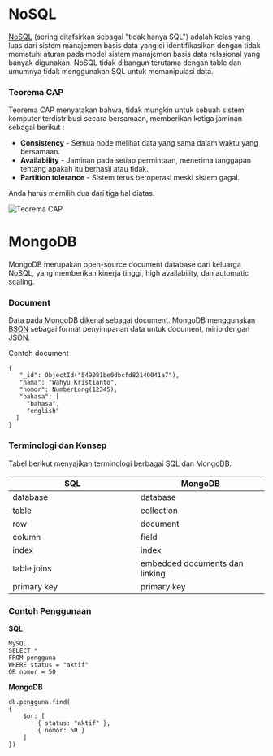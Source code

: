 # NoSQL

[NoSQL](http://id.wikipedia.org/wiki/NoSQL) (sering ditafsirkan sebagai "tidak hanya SQL") adalah kelas yang luas dari sistem manajemen basis data yang di identifikasikan dengan tidak mematuhi aturan pada model sistem manajemen basis data relasional yang banyak digunakan. NoSQL tidak dibangun terutama dengan table dan umumnya tidak menggunakan SQL untuk memanipulasi data.

### Teorema CAP

Teorema CAP menyatakan bahwa, tidak mungkin untuk sebuah sistem komputer terdistribusi secara bersamaan, memberikan ketiga jaminan sebagai berikut :

- **Consistency** - Semua node melihat data yang sama dalam waktu yang bersamaan.
- **Availability** - Jaminan pada setiap permintaan, menerima tanggapan tentang apakah itu berhasil atau tidak.
- **Partition tolerance** - Sistem terus beroperasi meski sistem gagal.

Anda harus memilih dua dari tiga hal diatas.


![Teorema CAP](http://i.stack.imgur.com/a9hMn.png)

# MongoDB

MongoDB merupakan open-source document database dari keluarga NoSQL, yang memberikan kinerja tinggi, high availability, dan automatic scaling.

### Document
Data pada MongoDB dikenal sebagai document. MongoDB menggunakan [BSON](http://bsonspec.org/) sebagai format penyimpanan data untuk document, mirip dengan JSON.

Contoh document

    {
       "_id": ObjectId("549081be0dbcfd82140041a7"),
       "nama": "Wahyu Kristianto",
       "nomor": NumberLong(12345),
       "bahasa": [
         "bahasa",
         "english" 
      ] 
    }


### Terminologi dan Konsep

Tabel berikut menyajikan terminologi berbagai SQL dan MongoDB.

<table>
    <colgroup>
        <col width="50%">
            <col width="50%">
    </colgroup>
    <thead>
        <tr>
            <th>SQL</th>
            <th>MongoDB</th>
        </tr>
    </thead>
    <tbody>
        <tr>
            <td>database</td>
            <td>database</td>
        </tr>
        <tr>
            <td>table</td>
            <td>collection</td>
        </tr>
        <tr>
            <td>row</td>
            <td>document</td>
        </tr>
        <tr>
            <td>column</td>
            <td>field</td>
        </tr>
        <tr>
            <td>index</td>
            <td>index</td>
        </tr>
        <tr>
            <td>table joins</td>
            <td>embedded documents dan linking</td>
        </tr>
        <tr>
            <td>primary key</td>
            <td>primary key</td>
        </tr>
    </tbody>
</table>


### Contoh Penggunaan

**SQL**

    MySQL
    SELECT *
    FROM pengguna
    WHERE status = "aktif"
    OR nomor = 50

**MongoDB**

    db.pengguna.find(
    {
        $or: [
            { status: "aktif" },
            { nomor: 50 }
        ]
    })
